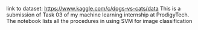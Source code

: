 link to dataset: https://www.kaggle.com/c/dogs-vs-cats/data
This is a submission of Task 03 of my machine learning internship at ProdigyTech. The notebook lists all the procedures in using SVM for image classification
